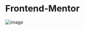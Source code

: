 # Frontend-Mentor
![image](https://user-images.githubusercontent.com/75226176/224306623-07338e2f-1ec8-4c55-9d11-3c055e7123ee.png)
